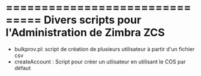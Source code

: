 ===============================
Divers scripts pour l'Administration de Zimbra ZCS
===============================

* bulkprov.pl: script de création de plusieurs utilisateur à partir d'un fichier csv
* createAccount : Script pour créer un utlisateur en utilisant le COS par défaut
